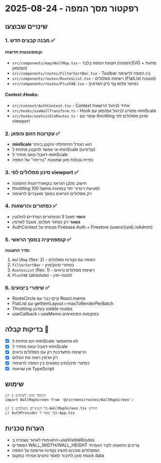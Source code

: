 # רפקטור מסך המפה - 2025-08-24

## שינויים שבוצעו

### 1. מבנה קבצים חדש ✅

#### קומפוננטות חדשות:
- `src/components/map/WallMap.tsx` - תצוגת המפה בלבד (תמונה/SVG + מחוות זום/פאן)
- `src/components/routes/FilterSortBar.tsx` - Toolbar בין המפה לרשימה
- `src/components/routes/RoutesList.tsx` - רשימת מסלולים (FlatList מוטבת)
- `src/components/routes/PlusFAB.tsx` - כפתור פלוס צף (רק לאדמין)

#### Context וHooks:
- `src/context/AuthContext.tsx` - Context אחיד לניהול הרשאות
- `src/hooks/useWallTransform.ts` - Hook מפורט לניהול זום/פאן עם minScale
- `src/hooks/useVisibleRoutes.ts` - שופר עם throttling וסינון מסלולים לפי viewport

### 2. עקרונות הזום והפאן ✅

- **minScale** הוא הגודל ההתחלתי והקטן ביותר
- אי אפשר להקטין מתחת ל-minScale (קליפינג)
- דאבל-טאפ מחזיר ל-minScale
- כפיית גבולות פאן שמונעת "בריחה" של המפה

### 3. סינון מסלולים לפי viewport ✅

- חישוב מלבן הנראה בקואורדינטות התמונה
- throttling של 100ms למניעת רינדור יתר במחוות
- רק מסלולים הנראים במסך מועברים לרשימה

### 4. כפתורים והרשאות ✅

- **הוסר** פאנל 5 הכפתורים הצדדיים לחלוטין
- **נשאר** רק כפתור הפלוס, מוגבל לאדמין
- AuthContext מבסיס על Firebase Auth + Firestore (users/{uid}.isAdmin)

### 5. קומפוזיציה במסך הראשי ✅

**סדר התצוגה:**
1. `WallMap` (flex: 2) - המפה עם נקודות מסלולים
2. `FilterSortBar` - כפתורי סינון/מיון
3. `RoutesList` (flex: 1) - רשימת מסלולים נראים
4. `PlusFAB` (absolute) - למטה-ימין

### 6. שיפורי ביצועים ✅

- RouteCircle קיים כבר עם React.memo
- FlatList עם getItemLayout ו-maxToRenderPerBatch
- Throttling בעדכון visible routes
- useCallback ו-useMemo במקומות המתאימים

## בדיקות קבלה 🎯

- [x] זום מתחת ל-minScale לא מתאפשר
- [x] דאבל-טאפ מחזיר ל-minScale  
- [x] הרשימה מתעדכנת רק עם מסלולים נראים
- [x] רק אדמין רואה את הפלוס
- [x] כפתורי סינון/מיון נמצאים בין המפה לרשימה
- [x] אין שגיאות TypeScript

## שימוש

```tsx
// המסך מוכן לשימוש ב:
import WallMapScreen from '@/screens/routes/WallMapScreen';

// כל השינויים משולבים ב-WallMapScreen.tsx החדש
// AuthProvider כבר נוסף ל-App.tsx
```

## הערות טכניות

- התאימות לאחור נשמרה ב-useVisibleRoutes
- הממדים WALL_WIDTH/WALL_HEIGHT צריכים התאמה לקיר האמיתי
- המסלולים מוכנים להציג נקודות אדומות על המפה
- מוכן לחיבור למסד נתונים אמיתי במקום mock data
